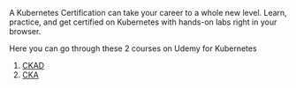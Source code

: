 A Kubernetes Certification can take your career to a whole new level. Learn, practice, and get certified on Kubernetes with hands-on labs right in your browser.

Here you can go through these 2 courses on Udemy for Kubernetes 
1. [CKAD](https://www.udemy.com/course/certified-kubernetes-application-developer/) 
2. [CKA](https://www.udemy.com/course/certified-kubernetes-administrator/) 